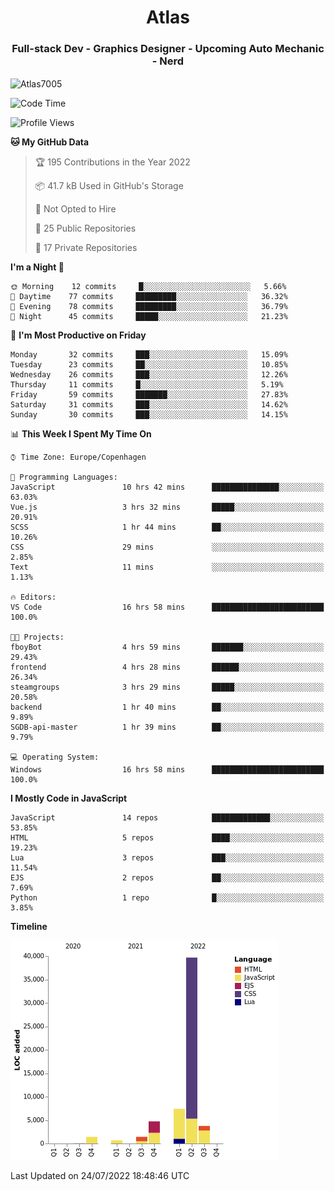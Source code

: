 <h1 align="center">Atlas</h1>
<h3 align="center">Full-stack Dev - Graphics Designer - Upcoming Auto Mechanic - Nerd</h3>

<p><img align="center" src="https://github-readme-stats.vercel.app/api/top-langs?username=Atlas7005&show_icons=true&locale=en&layout=compact" alt="Atlas7005" /></p>

<!--START_SECTION:waka-->
![Code Time](http://img.shields.io/badge/Code%20Time-621%20hrs%2026%20mins-blue)

![Profile Views](http://img.shields.io/badge/Profile%20Views-16-blue)

**🐱 My GitHub Data** 

> 🏆 195 Contributions in the Year 2022
 > 
> 📦 41.7 kB Used in GitHub's Storage 
 > 
> 🚫 Not Opted to Hire
 > 
> 📜 25 Public Repositories 
 > 
> 🔑 17 Private Repositories  
 > 
**I'm a Night 🦉** 

```text
🌞 Morning    12 commits     █░░░░░░░░░░░░░░░░░░░░░░░░   5.66% 
🌆 Daytime    77 commits     █████████░░░░░░░░░░░░░░░░   36.32% 
🌃 Evening    78 commits     █████████░░░░░░░░░░░░░░░░   36.79% 
🌙 Night      45 commits     █████░░░░░░░░░░░░░░░░░░░░   21.23%

```
📅 **I'm Most Productive on Friday** 

```text
Monday       32 commits     ███░░░░░░░░░░░░░░░░░░░░░░   15.09% 
Tuesday      23 commits     ██░░░░░░░░░░░░░░░░░░░░░░░   10.85% 
Wednesday    26 commits     ███░░░░░░░░░░░░░░░░░░░░░░   12.26% 
Thursday     11 commits     █░░░░░░░░░░░░░░░░░░░░░░░░   5.19% 
Friday       59 commits     ███████░░░░░░░░░░░░░░░░░░   27.83% 
Saturday     31 commits     ███░░░░░░░░░░░░░░░░░░░░░░   14.62% 
Sunday       30 commits     ███░░░░░░░░░░░░░░░░░░░░░░   14.15%

```


📊 **This Week I Spent My Time On** 

```text
⌚︎ Time Zone: Europe/Copenhagen

💬 Programming Languages: 
JavaScript               10 hrs 42 mins      ███████████████░░░░░░░░░░   63.03% 
Vue.js                   3 hrs 32 mins       █████░░░░░░░░░░░░░░░░░░░░   20.91% 
SCSS                     1 hr 44 mins        ██░░░░░░░░░░░░░░░░░░░░░░░   10.26% 
CSS                      29 mins             ░░░░░░░░░░░░░░░░░░░░░░░░░   2.85% 
Text                     11 mins             ░░░░░░░░░░░░░░░░░░░░░░░░░   1.13%

🔥 Editors: 
VS Code                  16 hrs 58 mins      █████████████████████████   100.0%

🐱‍💻 Projects: 
fboyBot                  4 hrs 59 mins       ███████░░░░░░░░░░░░░░░░░░   29.43% 
frontend                 4 hrs 28 mins       ██████░░░░░░░░░░░░░░░░░░░   26.34% 
steamgroups              3 hrs 29 mins       █████░░░░░░░░░░░░░░░░░░░░   20.58% 
backend                  1 hr 40 mins        ██░░░░░░░░░░░░░░░░░░░░░░░   9.89% 
SGDB-api-master          1 hr 39 mins        ██░░░░░░░░░░░░░░░░░░░░░░░   9.79%

💻 Operating System: 
Windows                  16 hrs 58 mins      █████████████████████████   100.0%

```

**I Mostly Code in JavaScript** 

```text
JavaScript               14 repos            █████████████░░░░░░░░░░░░   53.85% 
HTML                     5 repos             ████░░░░░░░░░░░░░░░░░░░░░   19.23% 
Lua                      3 repos             ███░░░░░░░░░░░░░░░░░░░░░░   11.54% 
EJS                      2 repos             ██░░░░░░░░░░░░░░░░░░░░░░░   7.69% 
Python                   1 repo              █░░░░░░░░░░░░░░░░░░░░░░░░   3.85%

```


**Timeline**

![Chart not found](https://raw.githubusercontent.com/Atlas7005/Atlas7005/master/charts/bar_graph.png) 


 Last Updated on 24/07/2022 18:48:46 UTC
<!--END_SECTION:waka-->
